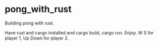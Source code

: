 # pong_with_rust
Building pong with rust.

Have rust and cargo installed and cargo build, cargo run. Enjoy. W S for player 1, Up Down for player 2.
